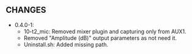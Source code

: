 CHANGES
-------

* 0.4.0-1:
    * 10-t2_mic: Removed mixer plugin and capturing only from AUX1.
    * Removed "Amplitude (dB)" output parameters as not need it.
    * Uninstall.sh: Added missing path.